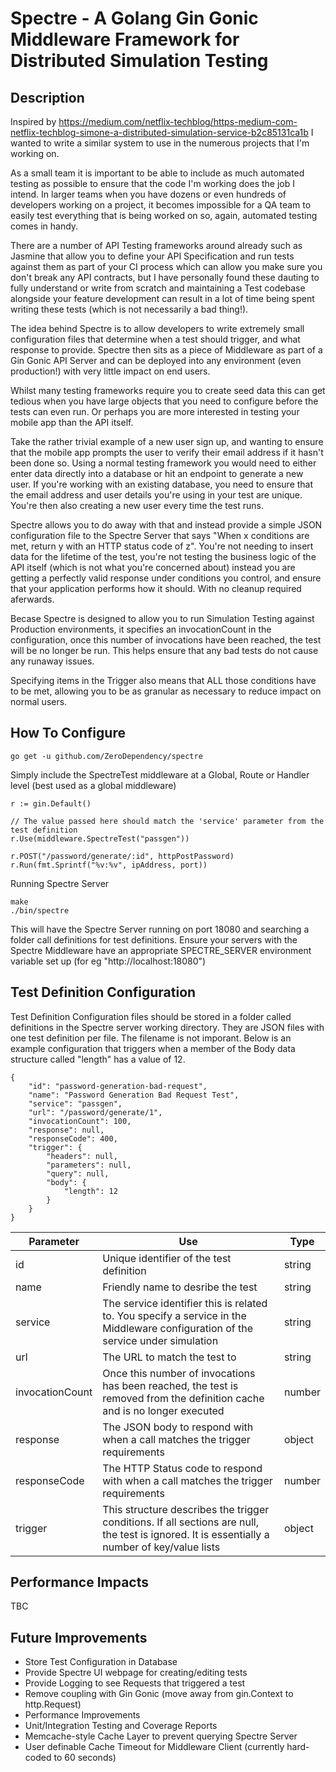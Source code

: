 Spectre - A Golang Gin Gonic Middleware Framework for Distributed Simulation Testing
============

Description
------------

Inspired by https://medium.com/netflix-techblog/https-medium-com-netflix-techblog-simone-a-distributed-simulation-service-b2c85131ca1b I wanted to write a similar system to use in the numerous projects that I'm working on. 

As a small team it is important to be able to include as much automated testing as possible to ensure that the code I'm working does the job I intend. In larger teams when you have dozens or even hundreds of developers working on a project, it becomes impossible for a QA team to easily test everything that is being worked on so, again, automated testing comes in handy.

There are a number of API Testing frameworks around already such as Jasmine that allow you to define your API Specification and run tests against them as part of your CI process which can allow you make sure you don't break any API contracts, but I have personally found these dauting to fully understand or write from scratch and maintaining a Test codebase alongside your feature development can result in a lot of time being spent writing these tests (which is not necessarily a bad thing!).

The idea behind Spectre is to allow developers to write extremely small configuration files that determine when a test should trigger, and what response to provide. Spectre then sits as a piece of Middleware as part of a Gin Gonic API Server and can be deployed into any environment (even production!) with very little impact on end users.

Whilst many testing frameworks require you to create seed data this can get tedious when you have large objects that you need to configure before the tests can even run. Or perhaps you are more interested in testing your mobile app than the API itself.

Take the rather trivial example of a new user sign up, and wanting to ensure that the mobile app prompts the user to verify their email address if it hasn't been done so. Using a normal testing framework you would need to either enter data directly into a database or hit an endpoint to generate a new user. If you're working with an existing database, you need to ensure that the email address and user details you're using in your test are unique. You're then also creating a new user every time the test runs.

Spectre allows you to do away with that and instead provide a simple JSON configuration file to the Spectre Server that says "When x conditions are met, return y with an HTTP status code of z". You're not needing to insert data for the lifetime of the test, you're not testing the business logic of the API itself (which is not what you're concerned about) instead you are getting a perfectly valid response under conditions you control, and ensure that your application performs how it should. With no cleanup required aferwards.

Becase Spectre is designed to allow you to run Simulation Testing against Production environments, it specifies an invocationCount in the configuration, once this number of invocations have been reached, the test will be no longer be run. This helps ensure that any bad tests do not cause any runaway issues. 

Specifying items in the Trigger also means that ALL those conditions have to be met, allowing you to be as granular as necessary to reduce impact on normal users.

How To Configure
------------

~~~
go get -u github.com/ZeroDependency/spectre
~~~

Simply include the SpectreTest middleware at a Global, Route or Handler level (best used as a global middleware)

~~~
r := gin.Default()

// The value passed here should match the 'service' parameter from the test definition
r.Use(middleware.SpectreTest("passgen"))

r.POST("/password/generate/:id", httpPostPassword)
r.Run(fmt.Sprintf("%v:%v", ipAddress, port))
~~~

Running Spectre Server

~~~
make
./bin/spectre
~~~

This will have the Spectre Server running on port 18080 and searching a folder call definitions for test definitions. Ensure your servers with the Spectre Middleware have an appropriate SPECTRE_SERVER environment variable set up (for eg "http://localhost:18080")

Test Definition Configuration
------------

Test Definition Configuration files should be stored in a folder called definitions in the Spectre server working directory. They are JSON files with one test definition per file. The filename is not imporant. Below is an example configuration that triggers when a member of the Body data structure called "length" has a value of 12.

    {
        "id": "password-generation-bad-request",
        "name": "Password Generation Bad Request Test",
        "service": "passgen",
        "url": "/password/generate/1",
        "invocationCount": 100,
        "response": null,
        "responseCode": 400,
        "trigger": {
            "headers": null,
            "parameters": null,
            "query": null,
            "body": {
                "length": 12
            }
        }
    }

| Parameter | Use | Type |
| --- | --- | --- |
| id | Unique identifier of the test definition | string |
| name | Friendly name to desribe the test | string |
| service | The service identifier this is related to. You specify a service in the Middleware configuration of the service under simulation | string |
| url | The URL to match the test to | string |
| invocationCount | Once this number of invocations has been reached, the test is removed from the definition cache and is no longer executed | number |
| response | The JSON body to respond with when a call matches the trigger requirements | object |
| responseCode | The HTTP Status code to respond with when a call matches the trigger requirements | number |
| trigger | This structure describes the trigger conditions. If all sections are null, the test is ignored. It is essentially a number of key/value lists | object |

Performance Impacts
------------

TBC

Future Improvements
------------

* Store Test Configuration in Database
* Provide Spectre UI webpage for creating/editing tests
* Provide Logging to see Requests that triggered a test
* Remove coupling with Gin Gonic (move away from gin.Context to http.Request)
* Performance Improvements
* Unit/Integration Testing and Coverage Reports
* Memcache-style Cache Layer to prevent querying Spectre Server
* User definable Cache Timeout for Middleware Client (currently hard-coded to 60 seconds)
